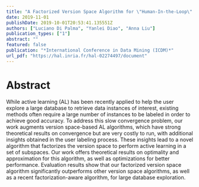 ```yaml
---
title: "A Factorized Version Space Algorithm for \"Human-In-the-Loop\" Data Exploration"
date: 2019-11-01
publishDate: 2019-10-01T20:53:41.135551Z
authors: ["Luciano Di Palma", "Yanlei Diao", "Anna Liu"]
publication_types: ["1"]
abstract: ""
featured: false
publication: "*International Conference in Data Mining (ICDM)*"
url_pdf: "https://hal.inria.fr/hal-02274497/document"
---
```


# Abstract
While active learning (AL) has been recently applied to help the user explore a large database to retrieve data instances of interest, existing methods often require a large number of instances to be labeled in order to achieve good accuracy. To address this slow convergence problem, our work augments version space-based AL algorithms, which have strong theoretical results on convergence but are very costly to run, with additional insights obtained in the user labeling process. These insights lead to a novel algorithm that factorizes the version space to perform active learning in a set of subspaces. Our work offers theoretical results on optimality and approximation for this algorithm, as well as optimizations for better performance. Evaluation results show that our factorized version space algorithm significantly outperforms other version space algorithms, as well as a recent factorization-aware algorithm, for large database exploration.